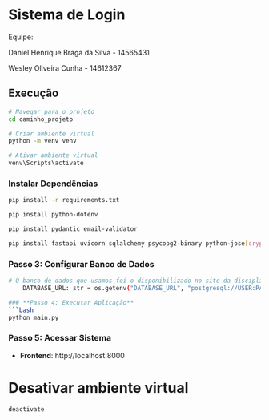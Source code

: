 # Sistema de Login 

Equipe:

Daniel Henrique Braga da Silva - 14565431


Wesley Oliveira Cunha - 14612367

## Execução

```bash
# Navegar para o projeto
cd caminho_projeto

# Criar ambiente virtual
python -m venv venv

# Ativar ambiente virtual
venv\Scripts\activate
```

### **Instalar Dependências**
```bash
pip install -r requirements.txt

pip install python-dotenv

pip install pydantic email-validator

pip install fastapi uvicorn sqlalchemy psycopg2-binary python-jose[cryptography] passlib[bcrypt] python-multipart pydantic[email] alembic
```

### **Passo 3: Configurar Banco de Dados**
```bash
# O banco de dados que usamos foi o disponibilizado no site da disciplina. Conectamos com .env. Pode ser configurado diretamente em config/settings.py
    DATABASE_URL: str = os.getenv("DATABASE_URL", "postgresql://USER:PASSWORD@HOST:PORT/DATABASE_NAME")

### **Passo 4: Executar Aplicação**
```bash
python main.py
```
### **Passo 5: Acessar Sistema**
- **Frontend**: http://localhost:8000

# Desativar ambiente virtual
```bash
deactivate
```

